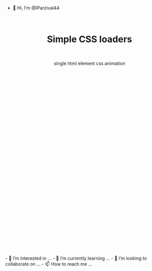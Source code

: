 - 👋 Hi, I’m @IParzival44<div class="page">  
      <header class="header">  
           <h1 class="header-title">Simple CSS loaders</h1>  
           <p class="header-subtitle">single html element css animation</p>  
      </header>  
      <main class="container">  
           <div class="item">  
                <i class="loader --2"></i>  
           </div>  
           <div class="item">  
                <i class="loader --9"></i>  
           </div>  
           <div class="item">  
                <i class="loader --3"></i>  
           </div>  
           <div class="item">  
                <i class="loader --4"></i>  
           </div>  
           <div class="item">  
                <i class="loader --1"></i>  
           </div>  
           <div class="item">  
                <i class="loader --5"></i>  
           </div>  
           <div class="item">  
                <i class="loader --6"></i>  
           </div>  
           <div class="item">  
                <i class="loader --8"></i>  
           </div>  
           <div class="item">  
                <i class="loader --7"></i>  
           </div>  
      </main>  
 </div>  
- 👀 I’m interested in ...
- 🌱 I’m currently learning ...
- 💞️ I’m looking to collaborate on ...
- 📫 How to reach me ...

<!---
IParzival44/IParzival44 is a ✨ special ✨ repository because its `README.md` (this file) appears on your GitHub profile.
You can click the Preview link to take a look at your changes.
--->
